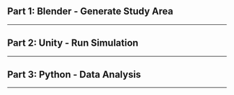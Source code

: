 **Part 1: Blender - Generate Study Area**
---

---
**Part 2: Unity - Run Simulation**
---

---

**Part 3: Python - Data Analysis**
---


---
